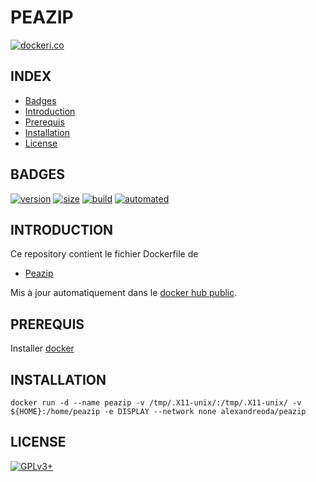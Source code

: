 # PEAZIP

[![dockeri.co](https://dockeri.co/image/alexandreoda/peazip)](https://hub.docker.com/r/alexandreoda/peazip)


## INDEX

- [Badges](#BADGES)
- [Introduction](#INTRODUCTION)
- [Prerequis](#PREREQUIS)
- [Installation](#INSTALLATION)
- [License](#LICENSE)


## BADGES

[![version](https://images.microbadger.com/badges/version/alexandreoda/peazip.svg)](https://microbadger.com/images/alexandreoda/peazip)
[![size](https://images.microbadger.com/badges/image/alexandreoda/peazip.svg)](https://microbadger.com/images/alexandreoda/peazip")
[![build](https://img.shields.io/docker/build/alexandreoda/peazip.svg)](https://hub.docker.com/r/alexandreoda/peazip)
[![automated](https://img.shields.io/docker/automated/alexandreoda/peazip.svg)](https://hub.docker.com/r/alexandreoda/peazip)


## INTRODUCTION

Ce repository contient le fichier Dockerfile de

- [Peazip](http://www.peazip.org/)

Mis à jour automatiquement dans le [docker hub public](https://hub.docker.com/r/alexandreoda/peazip).


## PREREQUIS

Installer [docker](https://www.docker.com)


## INSTALLATION

```
docker run -d --name peazip -v /tmp/.X11-unix/:/tmp/.X11-unix/ -v ${HOME}:/home/peazip -e DISPLAY --network none alexandreoda/peazip
```


## LICENSE

[![GPLv3+](http://gplv3.fsf.org/gplv3-127x51.png)](https://github.com/oda-alexandre/peazip/blob/master/LICENSE)
